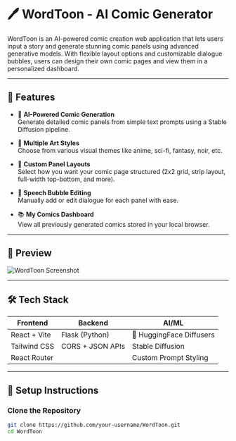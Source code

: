 # 🖊️ WordToon - AI Comic Generator

WordToon is an AI-powered comic creation web application that lets users input a story and generate stunning comic panels using advanced generative models. With flexible layout options and customizable dialogue bubbles, users can design their own comic pages and view them in a personalized dashboard.

---

## 🚀 Features

- 🧠 **AI-Powered Comic Generation**  
  Generate detailed comic panels from simple text prompts using a Stable Diffusion pipeline.

- 🎨 **Multiple Art Styles**  
  Choose from various visual themes like anime, sci-fi, fantasy, noir, etc.

- 🧩 **Custom Panel Layouts**  
  Select how you want your comic page structured (2x2 grid, strip layout, full-width top-bottom, and more).

- 💬 **Speech Bubble Editing**  
  Manually add or edit dialogue for each panel with ease.

- 📚 **My Comics Dashboard**  
  View all previously generated comics stored in your local browser.

---

## 📸 Preview

![WordToon Screenshot](https://your-image-link-if-hosted.png)

---

## 🛠️ Tech Stack

| Frontend | Backend | AI/ML |
|----------|---------|-------|
| React + Vite | Flask (Python) | 🤗 HuggingFace Diffusers |
| Tailwind CSS | CORS + JSON APIs | Stable Diffusion |
| React Router | | Custom Prompt Styling |

---

## 🔧 Setup Instructions

### Clone the Repository
```bash
git clone https://github.com/your-username/WordToon.git
cd WordToon
